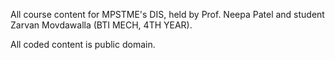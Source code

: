 All course content for MPSTME's DIS, held by Prof. Neepa Patel and student Zarvan Movdawalla (BTI MECH, 4TH YEAR).

All coded content is public domain.
